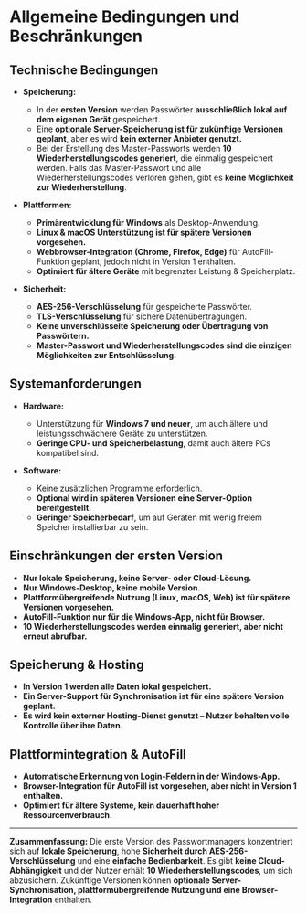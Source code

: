 # Allgemeine Bedingungen und Beschränkungen

## Technische Bedingungen
- **Speicherung:**  
  - In der **ersten Version** werden Passwörter **ausschließlich lokal auf dem eigenen Gerät** gespeichert.  
  - Eine **optionale Server-Speicherung ist für zukünftige Versionen geplant**, aber es wird **kein externer Anbieter genutzt.**   
  - Bei der Erstellung des Master-Passworts werden **10 Wiederherstellungscodes generiert**, die einmalig gespeichert werden. Falls das Master-Passwort und alle Wiederherstellungscodes verloren gehen, gibt es **keine Möglichkeit zur Wiederherstellung**.

- **Plattformen:**  
  - **Primärentwicklung für Windows** als Desktop-Anwendung.  
  - **Linux & macOS Unterstützung ist für spätere Versionen vorgesehen.**  
  - **Webbrowser-Integration (Chrome, Firefox, Edge)** für AutoFill-Funktion geplant, jedoch nicht in Version 1 enthalten.  
  - **Optimiert für ältere Geräte** mit begrenzter Leistung & Speicherplatz.  

- **Sicherheit:**  
  - **AES-256-Verschlüsselung** für gespeicherte Passwörter.  
  - **TLS-Verschlüsselung** für sichere Datenübertragungen.  
  - **Keine unverschlüsselte Speicherung oder Übertragung von Passwörtern.**  
  - **Master-Passwort und Wiederherstellungscodes sind die einzigen Möglichkeiten zur Entschlüsselung.**  

## Systemanforderungen
- **Hardware:**  
  - Unterstützung für **Windows 7 und neuer**, um auch ältere und leistungsschwächere Geräte zu unterstützen.  
  - **Geringe CPU- und Speicherbelastung**, damit auch ältere PCs kompatibel sind.  

- **Software:**  
  - Keine zusätzlichen Programme erforderlich.  
  - **Optional wird in späteren Versionen eine Server-Option bereitgestellt.**  
  - **Geringer Speicherbedarf**, um auf Geräten mit wenig freiem Speicher installierbar zu sein.  

## Einschränkungen der ersten Version
- **Nur lokale Speicherung, keine Server- oder Cloud-Lösung.**  
- **Nur Windows-Desktop, keine mobile Version.**  
- **Plattformübergreifende Nutzung (Linux, macOS, Web) ist für spätere Versionen vorgesehen.**  
- **AutoFill-Funktion nur für die Windows-App, nicht für Browser.**  
- **10 Wiederherstellungscodes werden einmalig generiert, aber nicht erneut abrufbar.**  

## Speicherung & Hosting
- **In Version 1 werden alle Daten lokal gespeichert.**  
- **Ein Server-Support für Synchronisation ist für eine spätere Version geplant.**  
- **Es wird kein externer Hosting-Dienst genutzt – Nutzer behalten volle Kontrolle über ihre Daten.**  

## Plattformintegration & AutoFill
- **Automatische Erkennung von Login-Feldern in der Windows-App.**  
- **Browser-Integration für AutoFill ist vorgesehen, aber nicht in Version 1 enthalten.**  
- **Optimiert für ältere Systeme, kein dauerhaft hoher Ressourcenverbrauch.**  

---
**Zusammenfassung:**
Die erste Version des Passwortmanagers konzentriert sich auf **lokale Speicherung**, hohe **Sicherheit durch AES-256-Verschlüsselung** und eine **einfache Bedienbarkeit**. 
Es gibt **keine Cloud-Abhängigkeit** und der Nutzer erhält **10 Wiederherstellungscodes**, um sich abzusichern. 
Zukünftige Versionen können **optionale Server-Synchronisation, plattformübergreifende Nutzung und eine Browser-Integration** enthalten.
